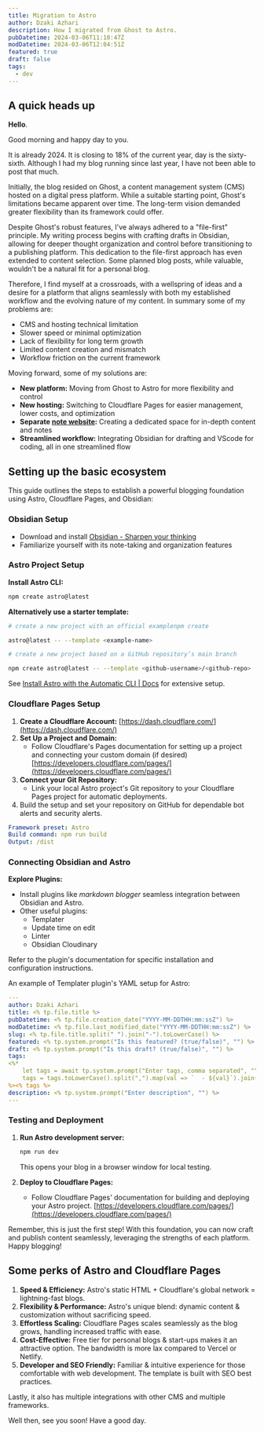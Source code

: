 ```yaml
---
title: Migration to Astro
author: Dzaki Azhari
description: How I migrated from Ghost to Astro.
pubDatetime: 2024-03-06T11:10:47Z
modDatetime: 2024-03-06T12:04:51Z
featured: true
draft: false
tags:
  - dev
---
```



## A quick heads up

**Hello**.

Good morning and happy day to you.

It is already 2024. It is closing to 18% of the current year, day is the sixty-sixth. Although I had my blog running since last year, I have not been able to post that much.

Initially, the blog resided on Ghost, a content management system (CMS) hosted on a digital press platform. While a suitable starting point, Ghost's limitations became apparent over time. The long-term vision demanded greater flexibility than its framework could offer.

Despite Ghost's robust features, I've always adhered to a "file-first" principle. My writing process begins with crafting drafts in Obsidian, allowing for deeper thought organization and control before transitioning to a publishing platform. This dedication to the file-first approach has even extended to content selection. Some planned blog posts, while valuable, wouldn't be a natural fit for a personal blog.

Therefore, I find myself at a crossroads, with a wellspring of ideas and a desire for a platform that aligns seamlessly with both my established workflow and the evolving nature of my content. In summary some of my problems are:

- CMS and hosting technical limitation
- Slower speed or minimal optimization
- Lack of flexibility for long term growth
- Limited content creation and mismatch
- Workflow friction on the current framework

Moving forward, some of my solutions are:

- **New platform:** Moving from Ghost to Astro for more flexibility and control
- **New hosting:** Switching to Cloudflare Pages for easier management, lower costs, and optimization
- **Separate [note website](https://notes.dzakiazhari.com):** Creating a dedicated space for in-depth content and notes
- **Streamlined workflow:** Integrating Obsidian for drafting and VScode for coding, all in one streamlined flow

## Setting up the basic ecosystem

This guide outlines the steps to establish a powerful blogging foundation using Astro, Cloudflare Pages, and Obsidian:

### Obsidian Setup

- Download and install [Obsidian - Sharpen your thinking](https://obsidian.md)
- Familiarize yourself with its note-taking and organization features

### Astro Project Setup

**Install Astro CLI:**

```bash
npm create astro@latest
```

**Alternatively use a starter template:**

```bash
# create a new project with an official examplenpm create

astro@latest -- --template <example-name>

# create a new project based on a GitHub repository’s main branch

npm create astro@latest -- --template <github-username>/<github-repo>
```

See [Install Astro with the Automatic CLI | Docs](https://docs.astro.build/en/install/auto/) for extensive setup.

### Cloudflare Pages Setup

1. **Create a Cloudflare Account:** [https://dash.cloudflare.com/](https://dash.cloudflare.com/)
2. **Set Up a Project and Domain:**
   - Follow Cloudflare's Pages documentation for setting up a project and connecting your custom domain (if desired) [https://developers.cloudflare.com/pages/](https://developers.cloudflare.com/pages/)
3. **Connect your Git Repository:**
   - Link your local Astro project's Git repository to your Cloudflare Pages project for automatic deployments.
4. Build the setup and set your repository on GitHub for dependable bot alerts and security alerts.

```yaml title="Build Preset"
Framework preset: Astro
Build command: npm run build
Output: /dist
```

### Connecting Obsidian and Astro

**Explore Plugins:**

- Install plugins like _markdown blogger_ seamless integration between Obsidian and Astro.
- Other useful plugins:
  - Templater
  - Update time on edit
  - Linter
  - Obsidian Cloudinary

Refer to the plugin's documentation for specific installation and configuration instructions.

An example of Templater plugin's YAML setup for Astro:

```yaml title="Templater Frontmatter"
---
author: Dzaki Azhari
title: <% tp.file.title %>
pubDatetime: <% tp.file.creation_date("YYYY-MM-DDTHH:mm:ssZ") %>
modDatetime: <% tp.file.last_modified_date("YYYY-MM-DDTHH:mm:ssZ") %>
slug: <% tp.file.title.split(" ").join("-").toLowerCase() %>
featured: <% tp.system.prompt("Is this featured? (true/false)", "") %>
draft: <% tp.system.prompt("Is this draft? (true/false)", "") %>
tags:
<%*
    let tags = await tp.system.prompt("Enter tags, comma separated", "")
    tags = tags.toLowerCase().split(",").map(val => `  - ${val}`).join("\n")
%><% tags %>
description: <% tp.system.prompt("Enter description", "") %>
---

```

### Testing and Deployment

1. **Run Astro development server:**

   ```bash
   npm run dev
   ```

   This opens your blog in a browser window for local testing.

2. **Deploy to Cloudflare Pages:**
   - Follow Cloudflare Pages' documentation for building and deploying your Astro project. [https://developers.cloudflare.com/pages/](https://developers.cloudflare.com/pages/)

Remember, this is just the first step! With this foundation, you can now craft and publish content seamlessly, leveraging the strengths of each platform. Happy blogging!

## Some perks of Astro and Cloudflare Pages

1. **Speed & Efficiency:** Astro's static HTML + Cloudflare's global network = lightning-fast blogs.
2. **Flexibility & Performance:** Astro's unique blend: dynamic content & customization without sacrificing speed.
3. **Effortless Scaling:** Cloudflare Pages scales seamlessly as the blog grows, handling increased traffic with ease.
4. **Cost-Effective:** Free tier for personal blogs & start-ups makes it an attractive option. The bandwidth is more lax compared to Vercel or Netlify.
5. **Developer and SEO Friendly:** Familiar & intuitive experience for those comfortable with web development. The template is built with SEO best practices.

Lastly, it also has multiple integrations with other CMS and multiple frameworks.

Well then, see you soon! Have a good day.
